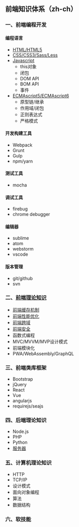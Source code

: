 ## 前端知识体系（zh-ch）

### 一、前端编程开发

#### 编程语言
* [HTML/HTML5](./HTML/)
* [CSS/CSS3/Sass/Less](./CSS)
* [Javascript](./Javascript)
  * this对象
  * 闭包
  * DOM API
  * BOM API
  * 事件
* [ECMAscript5/ECMAscript6](./ECMAScript)
  * 原型链/继承
  * 作用域/闭包
  * 正则表达式
  * 严格模式

#### 开发构建工具
* Webpack
* Grunt
* Gulp
* npm/yarn

#### 测试工具
* mocha

#### 调试工具
* firebug
* chrome debugger

#### 编辑器
* sublime  
* atom
* webstorm
* vscode

#### 版本管理
* git/github
* svn

### 二、[前端理论知识](./front-end-theory/)
* [前端缓存机制](./front-end-theory/storage.md)
* [前端性能优化](./front-end-theory/optimise.md)
* [前端跨域](./front-end-theory/cross-domain.md)
* [前端安全](./front-end-theory/security.md)
* 函数式编程
* MVC/MVVM/MVP设计模式
* 前端模块化
* PWA/WebAssembly/GraphQL

### 三、前端类库框架
* Bootstrap
* jQuery
* React
* Vue
* angularjs
* requirejs/seajs

### 四、后端理论知识
* Node.js
* PHP
* Python
* [服务器](./back-end-theory)

### 五、计算机理论知识
* HTTP
* TCP/IP
* 设计模式
* 面向对象编程
* 算法
* 数据结构

### 六、软技能